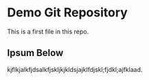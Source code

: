 # Demo Git Repository

This is a first file in this repo.

## Ipsum Below

kjflkjalkfjdsalkfjskljkjkldsjajklfdjskl;fjdkl;ajfklaad.